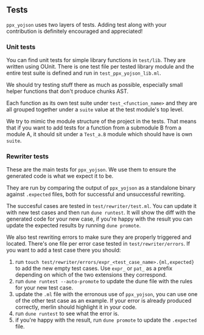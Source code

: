 ## Tests

`ppx_yojson` uses two layers of tests. Adding test along with your contribution is definitely
encouraged and appreciated!

### Unit tests

You can find unit tests for simple library functions in `test/lib`. They are written using OUnit.
There is one test file per tested library module and the entire test suite is defined and run in
`test_ppx_yojson_lib.ml`.

We should try testing stuff there as much as possible, especially small helper functions that don't
produce chunks AST.

Each function as its own test suite under `test_<function_name>` and they are all grouped together
under a `suite` value at the test module's top level.

We try to mimic the module structure of the project in the tests. That means that if you want to add
tests for a function from a submodule B from a module A, it should sit under a `Test_a.B` module
which should have is own `suite`.

### Rewriter tests

These are the main tests for `ppx_yojson`. We use them to ensure the generated code is what we
expect it to be.

They are run by comparing the output of `ppx_yojson` as a standalone binary against `.expected`
files, both for successful and unsuccessful rewriting.

The succesful cases are tested in `test/rewriter/test.ml`. You can update it with new test cases and
then run `dune runtest`. It will show the diff with the generated code for your new case, if you're
happy with the result you can update the expected results by running `dune promote`.

We also test rewriting errors to make sure they are properly triggered and located. There's one file
per error case tested in `test/rewriter/errors`. If you want to add a test case there you should:
1. run `touch test/rewriter/errors/expr_<test_case_name>.{ml,expected}` to add the new empty test
  cases. Use `expr_` or `pat_` as a prefix depending on which of the two extensions they correspond.
2. run `dune runtest --auto-promote` to update the dune file with the rules for your new test case.
3. update the `.ml` file with the erronous use of `ppx_yojson`, you can use one of the other test
   case as an example. If your error is already produced correctly, merlin should highlight it in
   your code.
4. run `dune runtest` to see what the error is.
5. if you're happy with the result, run `dune promote` to update the `.expected` file.
